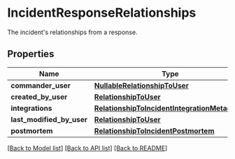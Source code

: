 # IncidentResponseRelationships

The incident's relationships from a response.

## Properties

| Name                      | Type                                                                                            | Description | Notes      |
| ------------------------- | ----------------------------------------------------------------------------------------------- | ----------- | ---------- |
| **commander_user**        | [**NullableRelationshipToUser**](NullableRelationshipToUser.md)                                 |             | [optional] |
| **created_by_user**       | [**RelationshipToUser**](RelationshipToUser.md)                                                 |             | [optional] |
| **integrations**          | [**RelationshipToIncidentIntegrationMetadatas**](RelationshipToIncidentIntegrationMetadatas.md) |             | [optional] |
| **last_modified_by_user** | [**RelationshipToUser**](RelationshipToUser.md)                                                 |             | [optional] |
| **postmortem**            | [**RelationshipToIncidentPostmortem**](RelationshipToIncidentPostmortem.md)                     |             | [optional] |

[[Back to Model list]](README.md#documentation-for-models) [[Back to API list]](README.md#documentation-for-api-endpoints) [[Back to README]](README.md)

